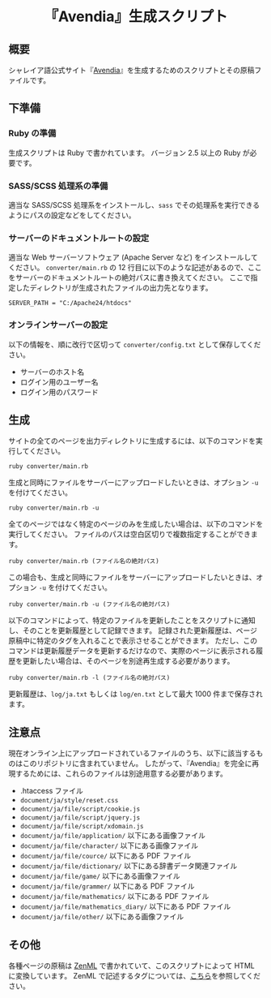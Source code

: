 <div align="center">
<h1>『Avendia』生成スクリプト</h1>
</div>


## 概要
シャレイア語公式サイト『[Avendia](http://ziphil.com/)』を生成するためのスクリプトとその原稿ファイルです。

## 下準備

### Ruby の準備
生成スクリプトは Ruby で書かれています。
バージョン 2.5 以上の Ruby が必要です。

### SASS/SCSS 処理系の準備
適当な SASS/SCSS 処理系をインストールし、`sass` でその処理系を実行できるようにパスの設定などをしてください。

### サーバーのドキュメントルートの設定
適当な Web サーバーソフトウェア (Apache Server など) をインストールしてください。
`converter/main.rb` の 12 行目に以下のような記述があるので、ここをサーバーのドキュメントルートの絶対パスに書き換えてください。
ここで指定したディレクトリが生成されたファイルの出力先となります。
```
SERVER_PATH = "C:/Apache24/htdocs"
```

### オンラインサーバーの設定
以下の情報を、順に改行で区切って `converter/config.txt` として保存してください。

- サーバーのホスト名
- ログイン用のユーザー名
- ログイン用のパスワード

## 生成
サイトの全てのページを出力ディレクトリに生成するには、以下のコマンドを実行してください。
```
ruby converter/main.rb
```
生成と同時にファイルをサーバーにアップロードしたいときは、オプション `-u` を付けてください。
```
ruby converter/main.rb -u
```

全てのページではなく特定のページのみを生成したい場合は、以下のコマンドを実行してください。
ファイルのパスは空白区切りで複数指定することができます。
```
ruby converter/main.rb (ファイル名の絶対パス)
```
この場合も、生成と同時にファイルをサーバーにアップロードしたいときは、オプション `-u` を付けてください。
```
ruby converter/main.rb -u (ファイル名の絶対パス)
```

以下のコマンドによって、特定のファイルを更新したことをスクリプトに通知し、そのことを更新履歴として記録できます。
記録された更新履歴は、ページ原稿中に特定のタグを入れることで表示させることができます。
ただし、このコマンドは更新履歴データを更新するだけなので、実際のページに表示される履歴を更新したい場合は、そのページを別途再生成する必要があります。
```
ruby converter/main.rb -l (ファイル名の絶対パス)
```
更新履歴は、`log/ja.txt` もしくは `log/en.txt` として最大 1000 件まで保存されます。

## 注意点
現在オンライン上にアップロードされているファイルのうち、以下に該当するものはこのリポジトリに含まれていません。
したがって、『Avendia』を完全に再現するためには、これらのファイルは別途用意する必要があります。

- .htaccess ファイル
- `document/ja/style/reset.css`
- `document/ja/file/script/cookie.js`
- `document/ja/file/script/jquery.js`
- `document/ja/file/script/xdomain.js`
- `document/ja/file/application/` 以下にある画像ファイル
- `document/ja/file/character/` 以下にある画像ファイル
- `document/ja/file/cource/` 以下にある PDF ファイル
- `document/ja/file/dictionary/` 以下にある辞書データ関連ファイル
- `document/ja/file/game/` 以下にある画像ファイル
- `document/ja/file/grammer/` 以下にある PDF ファイル
- `document/ja/file/mathematics/` 以下にある PDF ファイル
- `document/ja/file/mathematics_diary/` 以下にある PDF ファイル
- `document/ja/file/other/` 以下にある画像ファイル

## その他
各種ページの原稿は [ZenML](https://github.com/Ziphil/Zenithal) で書かれていて、このスクリプトによって HTML に変換しています。
ZenML で記述するタグについては、[こちら](http://ziphil.com/other/other/10.html)を参照してください。